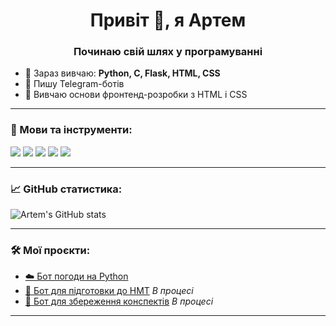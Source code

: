 <h1 align="center">Привіт 👋, я Артем</h1>
<h3 align="center">Починаю свій шлях у програмуванні</h3>

- 🌱 Зараз вивчаю: **Python, C, Flask, HTML, CSS**
- 🤖 Пишу Telegram-ботів
- 🎨 Вивчаю основи фронтенд-розробки з HTML і CSS
---

### 🧰 Мови та інструменти:
<img src="https://img.shields.io/badge/C-00599C?style=for-the-badge&logo=c&logoColor=white"/>
<img src="https://img.shields.io/badge/Python-3776AB?style=for-the-badge&logo=python&logoColor=white"/>
<img src="https://img.shields.io/badge/Flask-000000?style=for-the-badge&logo=flask&logoColor=white"/>
<img src="https://img.shields.io/badge/HTML-E34F26?style=for-the-badge&logo=html5&logoColor=white"/>
<img src="https://img.shields.io/badge/CSS-1572B6?style=for-the-badge&logo=css3&logoColor=white"/>

---

### 📈 GitHub статистика:
![Artem's GitHub stats](https://github-readme-stats.vercel.app/api?username=ArtemK2007&show_icons=true&theme=tokyonight)

---

### 🛠 Мої проєкти:
- [☁️ Бот погоди на Python](https://github.com/ArtemK2007/WeatherBot)
- [📘 Бот для підготовки до НМТ](https://github.com/ArtemK2007/NmtTgBot.py) *В процесі*
- [📘 Бот для збереження конспектів](https://github.com/ArtemK2007/TgBot/blob/main/main.py) *В процесі*

---

